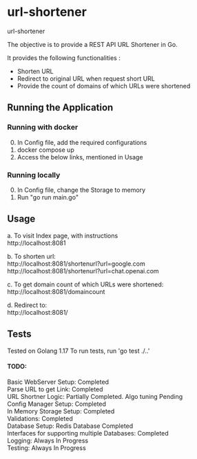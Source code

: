 # url-shortener
url-shortener

The objective is to provide a REST API URL Shortener in Go.

It provides the following functionalities :
- Shorten URL
- Redirect to original URL when request short URL
- Provide the count of domains of which URLs were shortened
  
  
  
## Running the Application
### Running with docker

0. In Config file, add the required configurations
1. docker compose up    
2. Access the below links, mentioned in Usage

### Running locally
0. In Config file, change the Storage to memory
1. Run "go run main.go"

  

## Usage

a. To visit Index page, with instructions  
    http://localhost:8081  

b. To shorten url:  
    http://localhost:8081/shortenurl?url=google.com  
    http://localhost:8081/shortenurl?url=chat.openai.com  

c. To get domain count of which URLs were shortened:  
    http://localhost:8081/domaincount  

d. Redirect to:  
    http://localhost:8081/  


## Tests  

Tested on Golang 1.17
To run tests, run 'go test ./..'

#### TODO:  
Basic WebServer Setup: Completed  
Parse URL to get Link: Completed  
URL Shortner Logic: Partially Completed. Algo tuning Pending  
Config Manager Setup: Completed  
In Memory Storage Setup: Completed  
Validations: Completed  
Database Setup: Redis Database Completed  
Interfaces for supporting multiple Databases: Completed  
Logging: Always In Progress  
Testing: Always In Progress  
